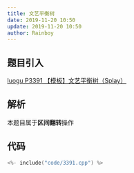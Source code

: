 ```yaml
---
title: 文艺平衡树
date: 2019-11-20 10:50
update: 2019-11-20 10:50
author: Rainboy
---
```


## 题目引入

[luogu P3391 【模板】文艺平衡树（Splay）](https://www.luogu.org/problem/P3391)

## 解析

本题目属于**区间翻转**操作


## 代码

```c
<%- include("code/3391.cpp") %>
```

